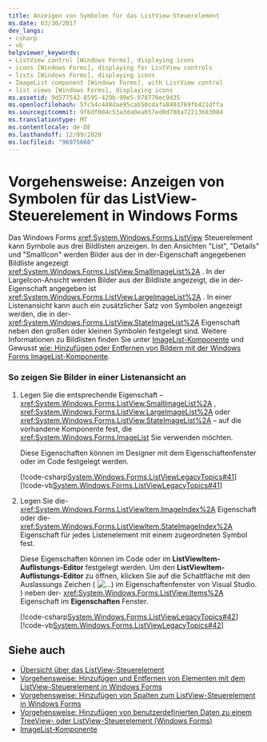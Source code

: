 ```yaml
---
title: Anzeigen von Symbolen für das ListView-Steuerelement
ms.date: 03/30/2017
dev_langs:
- csharp
- vb
helpviewer_keywords:
- ListView control [Windows Forms], displaying icons
- icons [Windows Forms], displaying for ListView controls
- lists [Windows Forms], displaying icons
- ImageList component [Windows Forms], with ListView control
- list views [Windows Forms], displaying icons
ms.assetid: 9d577542-8595-429b-99e5-078770ec9d35
ms.openlocfilehash: 5fc54c448dae95cab50cdafa8403769fb421dffa
ms.sourcegitcommit: 9f6df084c53a3da0ea657ed0d708a72213683084
ms.translationtype: MT
ms.contentlocale: de-DE
ms.lasthandoff: 12/09/2020
ms.locfileid: "96975660"
---
```

# <a name="how-to-display-icons-for-the-windows-forms-listview-control"></a>Vorgehensweise: Anzeigen von Symbolen für das ListView-Steuerelement in Windows Forms
Das Windows Forms <xref:System.Windows.Forms.ListView> Steuerelement kann Symbole aus drei Bildlisten anzeigen. In den Ansichten "List", "Details" und "SmallIcon" werden Bilder aus der in der-Eigenschaft angegebenen Bildliste angezeigt <xref:System.Windows.Forms.ListView.SmallImageList%2A> . In der LargeIcon-Ansicht werden Bilder aus der Bildliste angezeigt, die in der-Eigenschaft angegeben ist <xref:System.Windows.Forms.ListView.LargeImageList%2A> . In einer Listenansicht kann auch ein zusätzlicher Satz von Symbolen angezeigt werden, die in der- <xref:System.Windows.Forms.ListView.StateImageList%2A> Eigenschaft neben den großen oder kleinen Symbolen festgelegt sind. Weitere Informationen zu Bildlisten finden Sie unter [ImageList-Komponente](imagelist-component-windows-forms.md) und Gewusst [wie: Hinzufügen oder Entfernen von Bildern mit der Windows Forms ImageList-Komponente](how-to-add-or-remove-images-with-the-windows-forms-imagelist-component.md).  
  
### <a name="to-display-images-in-a-list-view"></a>So zeigen Sie Bilder in einer Listenansicht an  
  
1. Legen Sie die entsprechende Eigenschaft – <xref:System.Windows.Forms.ListView.SmallImageList%2A> , <xref:System.Windows.Forms.ListView.LargeImageList%2A> oder <xref:System.Windows.Forms.ListView.StateImageList%2A> – auf die vorhandene Komponente fest, die <xref:System.Windows.Forms.ImageList> Sie verwenden möchten.  
  
     Diese Eigenschaften können im Designer mit dem Eigenschaftenfenster oder im Code festgelegt werden.  
  
     [!code-csharp[System.Windows.Forms.ListViewLegacyTopics#41](~/samples/snippets/csharp/VS_Snippets_Winforms/System.Windows.Forms.ListViewLegacyTopics/CS/Class1.cs#41)]
     [!code-vb[System.Windows.Forms.ListViewLegacyTopics#41](~/samples/snippets/visualbasic/VS_Snippets_Winforms/System.Windows.Forms.ListViewLegacyTopics/VB/Class1.vb#41)]  
  
2. Legen Sie die- <xref:System.Windows.Forms.ListViewItem.ImageIndex%2A> Eigenschaft oder die- <xref:System.Windows.Forms.ListViewItem.StateImageIndex%2A> Eigenschaft für jedes Listenelement mit einem zugeordneten Symbol fest.  
  
     Diese Eigenschaften können im Code oder im **ListViewItem-Auflistungs-Editor** festgelegt werden. Um den **ListViewItem-Auflistungs-Editor** zu öffnen, klicken Sie auf die Schaltfläche mit den Auslassungs Zeichen ( ![ ...) im Eigenschaftenfenster von Visual Studio. ](./media/visual-studio-ellipsis-button.png) ) neben der- <xref:System.Windows.Forms.ListView.Items%2A> Eigenschaft im **Eigenschaften** Fenster.  
  
     [!code-csharp[System.Windows.Forms.ListViewLegacyTopics#42](~/samples/snippets/csharp/VS_Snippets_Winforms/System.Windows.Forms.ListViewLegacyTopics/CS/Class1.cs#42)]
     [!code-vb[System.Windows.Forms.ListViewLegacyTopics#42](~/samples/snippets/visualbasic/VS_Snippets_Winforms/System.Windows.Forms.ListViewLegacyTopics/VB/Class1.vb#42)]  
  
## <a name="see-also"></a>Siehe auch

- [Übersicht über das ListView-Steuerelement](listview-control-overview-windows-forms.md)
- [Vorgehensweise: Hinzufügen und Entfernen von Elementen mit dem ListView-Steuerelement in Windows Forms](how-to-add-and-remove-items-with-the-windows-forms-listview-control.md)
- [Vorgehensweise: Hinzufügen von Spalten zum ListView-Steuerelement in Windows Forms](how-to-add-columns-to-the-windows-forms-listview-control.md)
- [Vorgehensweise: Hinzufügen von benutzerdefinierten Daten zu einem TreeView- oder ListView-Steuerelement (Windows Forms)](add-custom-information-to-a-treeview-or-listview-control-wf.md)
- [ImageList-Komponente](imagelist-component-windows-forms.md)
